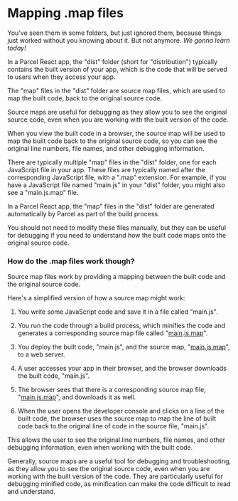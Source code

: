 # Mapping .map files

You've seen them in some folders, but just ignored them, because things just worked without you knowing about it. But not anymore. *We gonna learn today!*

In a Parcel React app, the "dist" folder (short for "distribution") typically contains the built version of your app, which is the code that will be served to users when they access your app.

The "map" files in the "dist" folder are source map files, which are used to map the built code, back to the original source code.

Source maps are useful for debugging as they allow you to see the original source code, even when you are working with the built version of the code.

When you view the built code in a browser, the source map will be used to map the built code back to the original source code, so you can see the original line numbers, file names, and other debugging information.

There are typically multiple "map" files in the "dist" folder, one for each JavaScript file in your app. These files are typically named after the corresponding JavaScript file, with a ".map" extension. For example, if you have a JavaScript file named "main.js" in your "dist" folder, you might also see a "main.js.map" file.

In a Parcel React app, the "map" files in the "dist" folder are generated automatically by Parcel as part of the build process.

You should not need to modify these files manually, but they can be useful for debugging if you need to understand how the built code maps onto the original source code.

### How do the .map files work though?

Source map files work by providing a mapping between the built code and the original source code.

Here's a simplified version of how a source map might work:

1. You write some JavaScript code and save it in a file called "main.js".
    
2. You run the code through a build process, which minifies the code and generates a corresponding source map file called "[main.js.map](http://main.js.map)".
    
3. You deploy the built code, "main.js", and the source map, "[main.js.map](http://main.js.map)", to a web server.
    
4. A user accesses your app in their browser, and the browser downloads the built code, "main.js".
    
5. The browser sees that there is a corresponding source map file, "[main.js.map](http://main.js.map)", and downloads it as well.
    
6. When the user opens the developer console and clicks on a line of the built code, the browser uses the source map to map the line of built code back to the original line of code in the source file, "main.js".
    

This allows the user to see the original line numbers, file names, and other debugging information, even when working with the built code.

Generally, source maps are a useful tool for debugging and troubleshooting, as they allow you to see the original source code, even when you are working with the built version of the code. They are particularly useful for debugging minified code, as minification can make the code difficult to read and understand.